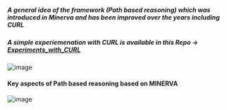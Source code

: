 ##### A general idea of the framework (Path based reasoning) which was introduced in Minerva and has been improved over the years including CURL 
##### A simple experiemenation with CURL is available in this Repo -> [Experiments_with_CURL](https://github.com/SankarshU/Knowledge-Graph-Reasoning/tree/e7412a622acc3fb056f7119896ca6bd80fd20cd9/Experiments_with_CURL)

![image](https://github.com/SankarshU/Knowledge-Graph-Reasoning/assets/44226862/849297c8-446b-47bd-a45f-712669518f30)

#### Key aspects of Path based reasoning based on MINERVA

![image](https://github.com/SankarshU/Knowledge-Graph-Reasoning/assets/44226862/59754b0c-e40d-4463-80ec-1ccecaa501cb)


